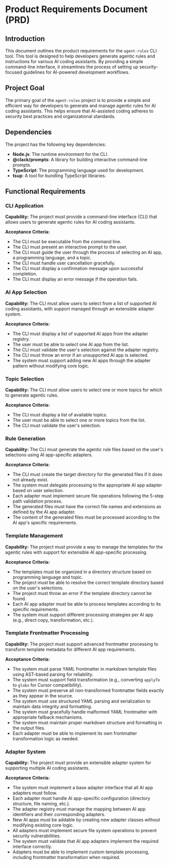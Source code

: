 
# Product Requirements Document (PRD)

## Introduction

This document outlines the product requirements for the `agent-rules` CLI tool. This tool is designed to help developers generate agentic rules and instructions for various AI coding assistants. By providing a simple command-line interface, it streamlines the process of setting up security-focused guidelines for AI-powered development workflows.

## Project Goal

The primary goal of the `agent-rules` project is to provide a simple and efficient way for developers to generate and manage agentic rules for AI coding assistants. This helps ensure that AI-assisted coding adheres to security best practices and organizational standards.

## Dependencies

The project has the following key dependencies:

- **Node.js**: The runtime environment for the CLI.
- **@clack/prompts**: A library for building interactive command-line prompts.
- **TypeScript**: The programming language used for development.
- **tsup**: A tool for bundling TypeScript libraries.

## Functional Requirements

### CLI Application

**Capability:** The project must provide a command-line interface (CLI) that allows users to generate agentic rules for AI coding assistants.

**Acceptance Criteria:**

- The CLI must be executable from the command line.
- The CLI must present an interactive prompt to the user.
- The CLI must guide the user through the process of selecting an AI app, a programming language, and a topic.
- The CLI must handle user cancellation gracefully.
- The CLI must display a confirmation message upon successful completion.
- The CLI must display an error message if the operation fails.

### AI App Selection

**Capability:** The CLI must allow users to select from a list of supported AI coding assistants, with support managed through an extensible adapter system.

**Acceptance Criteria:**

- The CLI must display a list of supported AI apps from the adapter registry.
- The user must be able to select one AI app from the list.
- The CLI must validate the user's selection against the adapter registry.
- The CLI must throw an error if an unsupported AI app is selected.
- The system must support adding new AI apps through the adapter pattern without modifying core logic.

### Topic Selection

**Capability:** The CLI must allow users to select one or more topics for which to generate agentic rules.

**Acceptance Criteria:**

- The CLI must display a list of available topics.
- The user must be able to select one or more topics from the list.
- The CLI must validate the user's selection.

### Rule Generation

**Capability:** The CLI must generate the agentic rule files based on the user's selections using AI app-specific adapters.

**Acceptance Criteria:**

- The CLI must create the target directory for the generated files if it does not already exist.
- The system must delegate processing to the appropriate AI app adapter based on user selection.
- Each adapter must implement secure file operations following the 5-step path validation process.
- The generated files must have the correct file names and extensions as defined by the AI app adapter.
- The content of the generated files must be processed according to the AI app's specific requirements.

### Template Management

**Capability:** The project must provide a way to manage the templates for the agentic rules with support for extensible AI app-specific processing.

**Acceptance Criteria:**

- The templates must be organized in a directory structure based on programming language and topic.
- The project must be able to resolve the correct template directory based on the user's selections.
- The project must throw an error if the template directory cannot be found.
- Each AI app adapter must be able to process templates according to its specific requirements.
- The system must support different processing strategies per AI app (e.g., direct copy, transformation, etc.).

### Template Frontmatter Processing

**Capability:** The project must support advanced frontmatter processing to transform template metadata for different AI app requirements.

**Acceptance Criteria:**

- The system must parse YAML frontmatter in markdown template files using AST-based parsing for reliability.
- The system must support field transformation (e.g., converting `applyTo` to `globs` for Cursor compatibility).
- The system must preserve all non-transformed frontmatter fields exactly as they appear in the source.
- The system must use structured YAML parsing and serialization to maintain data integrity and formatting.
- The system must gracefully handle malformed YAML frontmatter with appropriate fallback mechanisms.
- The system must maintain proper markdown structure and formatting in the output files.
- Each adapter must be able to implement its own frontmatter transformation logic as needed.

### Adapter System

**Capability:** The project must provide an extensible adapter system for supporting multiple AI coding assistants.

**Acceptance Criteria:**

- The system must implement a base adapter interface that all AI app adapters must follow.
- Each adapter must handle AI app-specific configuration (directory structure, file naming, etc.).
- The adapter registry must manage the mapping between AI app identifiers and their corresponding adapters.
- New AI apps must be addable by creating new adapter classes without modifying existing core logic.
- All adapters must implement secure file system operations to prevent security vulnerabilities.
- The system must validate that AI app adapters implement the required interface correctly.
- Adapters must be able to implement custom template processing, including frontmatter transformation when required.
